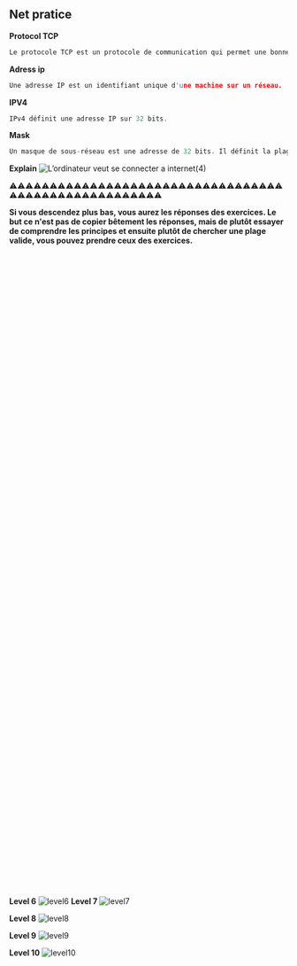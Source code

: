 ## **Net pratice**

**Protocol TCP**

```c
Le protocole TCP est un protocole de communication qui permet une bonne communication entre les machines, en s'assurant que les paquets de données sont bien reçus et dans le bon ordre."
```

**Adress ip**

```c
Une adresse IP est un identifiant unique d'une machine sur un réseau.
```

**IPV4**

```c
IPv4 définit une adresse IP sur 32 bits.
```

**Mask**

```c
Un masque de sous-réseau est une adresse de 32 bits. Il définit la plage d'adresses IP disponibles pouvant être utilisées au sein du réseau.
```

**Explain**
![L’ordinateur veut se connecter a internet(4)](https://github.com/user-attachments/assets/3c44ab34-9f4e-477e-9247-518b10539f85)


⚠️⚠️⚠️⚠️⚠️⚠️⚠️⚠️⚠️⚠️⚠️⚠️⚠️⚠️⚠️⚠️⚠️⚠️⚠️⚠️⚠️⚠️⚠️⚠️⚠️⚠️⚠️⚠️⚠️⚠️⚠️⚠️⚠️⚠️⚠️⚠️⚠️⚠️⚠️⚠️⚠️⚠️⚠️⚠️⚠️⚠️⚠️⚠️⚠️⚠️⚠️⚠️⚠️

**Si vous descendez plus bas, vous aurez les réponses des exercices.
Le but ce n'est pas de copier bêtement les réponses, mais de plutôt essayer de comprendre les principes et ensuite plutôt de chercher une plage valide, vous pouvez prendre ceux des exercices.**

```c




















































































```



























**Level 6**
![level6](https://github.com/user-attachments/assets/1a9dc13f-0c38-48b3-bc4b-4f1a0c16a34c)
**Level 7**
![level7](https://github.com/user-attachments/assets/a5b14c0d-bc13-401f-ab04-a4a406b48fce)

**Level 8**
![level8](https://github.com/user-attachments/assets/b8382866-6b6b-43ec-a924-23c261413bf2)

**Level 9**
![level9](https://github.com/user-attachments/assets/67655cb1-8274-4883-ac48-2e6e58ba5a99)

**Level 10**
![level10](https://github.com/user-attachments/assets/a87c6b93-cdb2-4ea8-85c2-87fed3357c69)












